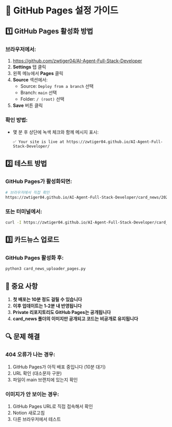 # 🚀 GitHub Pages 설정 가이드

## 1️⃣ GitHub Pages 활성화 방법

### 브라우저에서:
1. https://github.com/zwtiger04/AI-Agent-Full-Stack-Developer
2. **Settings** 탭 클릭
3. 왼쪽 메뉴에서 **Pages** 클릭
4. **Source** 섹션에서:
   - Source: `Deploy from a branch` 선택
   - Branch: `main` 선택
   - Folder: `/ (root)` 선택
5. **Save** 버튼 클릭

### 확인 방법:
- 몇 분 후 상단에 녹색 체크와 함께 메시지 표시:
  ```
  ✅ Your site is live at https://zwtiger04.github.io/AI-Agent-Full-Stack-Developer/
  ```

## 2️⃣ 테스트 방법

### GitHub Pages가 활성화되면:
```bash
# 브라우저에서 직접 확인
https://zwtiger04.github.io/AI-Agent-Full-Stack-Developer/card_news/20250608/slide_01.png
```

### 또는 터미널에서:
```bash
curl -I https://zwtiger04.github.io/AI-Agent-Full-Stack-Developer/card_news/20250608/slide_01.png
```

## 3️⃣ 카드뉴스 업로드

### GitHub Pages 활성화 후:
```bash
python3 card_news_uploader_pages.py
```

## 📌 중요 사항

1. **첫 배포는 10분 정도 걸릴 수 있습니다**
2. **이후 업데이트는 1-2분 내 반영됩니다**
3. **Private 리포지토리도 GitHub Pages는 공개됩니다**
4. **card_news 폴더의 이미지만 공개되고 코드는 비공개로 유지됩니다**

## 🔍 문제 해결

### 404 오류가 나는 경우:
1. GitHub Pages가 아직 배포 중입니다 (10분 대기)
2. URL 확인 (대소문자 구분)
3. 파일이 main 브랜치에 있는지 확인

### 이미지가 안 보이는 경우:
1. GitHub Pages URL로 직접 접속해서 확인
2. Notion 새로고침
3. 다른 브라우저에서 테스트

